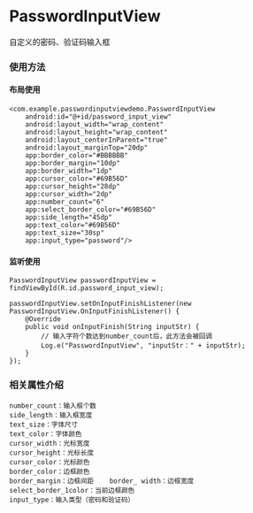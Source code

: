 # PasswordInputView
自定义的密码、验证码输入框  

### 使用方法
#### 布局使用

	<com.example.passwordinputviewdemo.PasswordInputView
        android:id="@+id/password_input_view"
        android:layout_width="wrap_content"
        android:layout_height="wrap_content"
        android:layout_centerInParent="true"
        android:layout_marginTop="20dp"
        app:border_color="#BBBBBB"
        app:border_margin="10dp"
        app:border_width="1dp"
        app:cursor_color="#69B56D"
        app:cursor_height="28dp"
        app:cursor_width="2dp"
        app:number_count="6"
        app:select_border_color="#69B56D"
        app:side_length="45dp"
        app:text_color="#69B56D"
        app:text_size="30sp"
        app:input_type="password"/>

#### 监听使用

	PasswordInputView passwordInputView = findViewById(R.id.password_input_view);

    passwordInputView.setOnInputFinishListener(new PasswordInputView.OnInputFinishListener() {
        @Override
        public void onInputFinish(String inputStr) {
			// 输入字符个数达到number_count后，此方法会被回调
            Log.e("PasswordInputView", "inputStr：" + inputStr);
        }
    });

### 相关属性介绍  

	number_count：输入框个数  
	side_length：输入框宽度  
	text_size：字体尺寸  
	text_color：字体颜色  
	cursor_width：光标宽度  
	cursor_height：光标长度  
	cursor_color：光标颜色  
	border_color：边框颜色  
	border_margin：边框间距    border_ width：边框宽度  
	select_border_1color：当前边框颜色  
	input_type：输入类型（密码和验证码）
	
	

